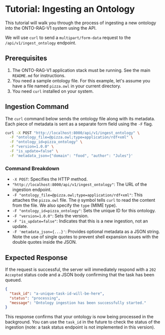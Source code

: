 # Tutorial: Ingesting an Ontology

This tutorial will walk you through the process of ingesting a new ontology into the ONTO-RAG-V1 system using the API.

We will use `curl` to send a `multipart/form-data` request to the `/api/v1/ingest_ontology` endpoint.

## Prerequisites

1.  The ONTO-RAG-V1 application stack must be running. See the main `README.md` for instructions.
2.  You need a sample ontology file. For this example, let's assume you have a file named `pizza.owl` in your current directory.
3.  You need `curl` installed on your system.

## Ingestion Command

The `curl` command below sends the ontology file along with its metadata. Each piece of metadata is sent as a separate form field using the `-F` flag.

```bash
curl -X POST "http://localhost:8000/api/v1/ingest_ontology" \
  -F "ontology_file=@pizza.owl;type=application/rdf+xml" \
  -F "ontology_id=pizza_ontology" \
  -F "version=1.0.0" \
  -F "is_update=false" \
  -F 'metadata_json={"domain": "food", "author": "Jules"}'
```

### Command Breakdown

-   `-X POST`: Specifies the HTTP method.
-   `"http://localhost:8000/api/v1/ingest_ontology"`: The URL of the ingestion endpoint.
-   `-F "ontology_file=@pizza.owl;type=application/rdf+xml"`: This attaches the `pizza.owl` file. The `@` symbol tells `curl` to read the content from the file. We also specify the `type` (MIME type).
-   `-F "ontology_id=pizza_ontology"`: Sets the unique ID for this ontology.
-   `-F "version=1.0.0"`: Sets the version.
-   `-F "is_update=false"`: Indicates that this is a new ingestion, not an update.
-   `-F 'metadata_json={...}'`: Provides optional metadata as a JSON string. Note the use of single quotes to prevent shell expansion issues with the double quotes inside the JSON.

## Expected Response

If the request is successful, the server will immediately respond with a `202 Accepted` status code and a JSON body confirming that the task has been queued.

```json
{
  "task_id": "a-unique-task-id-will-be-here",
  "status": "processing",
  "message": "Ontology ingestion has been successfully started."
}
```

This response confirms that your ontology is now being processed in the background. You can use the `task_id` in the future to check the status of the ingestion (note: a task status endpoint is not implemented in this version).

